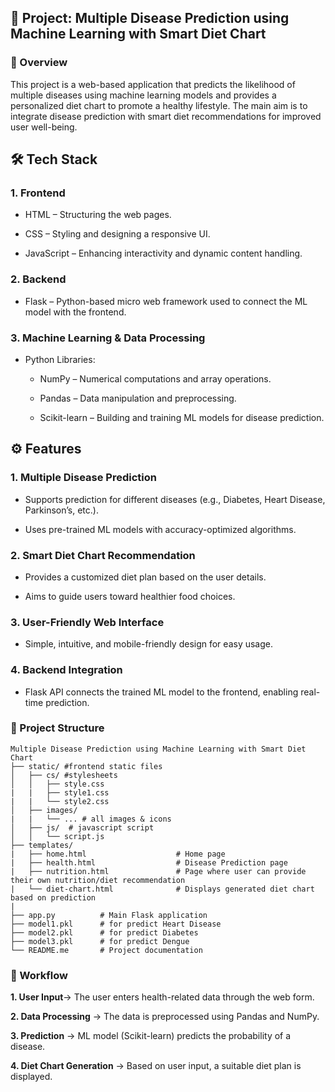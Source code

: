 <h2>📌 Project: Multiple Disease Prediction using Machine Learning with Smart Diet Chart</h2>
<h3>🔹 Overview</h3>
<p> This project is a web-based application that predicts the likelihood of multiple diseases using machine learning models and provides a personalized diet chart to promote a healthy lifestyle. The main aim is to integrate disease prediction with smart diet recommendations for improved user well-being.</p>

## 🛠 Tech Stack
### 1. Frontend
- HTML – Structuring the web pages.

- CSS – Styling and designing a responsive UI.

- JavaScript – Enhancing interactivity and dynamic content handling.

### 2. Backend

- Flask – Python-based micro web framework used to connect the ML model with the frontend.

### 3. Machine Learning & Data Processing

- Python Libraries:

  - NumPy – Numerical computations and array operations.

  - Pandas – Data manipulation and preprocessing.

  - Scikit-learn – Building and training ML models for disease prediction.

## ⚙️ Features
### 1. Multiple Disease Prediction

   - Supports prediction for different diseases (e.g., Diabetes, Heart Disease, Parkinson’s, etc.).

   - Uses pre-trained ML models with accuracy-optimized algorithms.

### 2. Smart Diet Chart Recommendation

  - Provides a customized diet plan based on the user details.

  - Aims to guide users toward healthier food choices.

### 3. User-Friendly Web Interface

  - Simple, intuitive, and mobile-friendly design for easy usage.

### 4. Backend Integration

  - Flask API connects the trained ML model to the frontend, enabling real-time prediction.
### 📂 Project Structure
```
Multiple Disease Prediction using Machine Learning with Smart Diet Chart 
├── static/ #frontend static files 
│   ├── cs/ #stylesheets
│   │   ├── style.css 
|   |   ├── style1.css
|   |   └── style2.css
│   ├── images/
|   |   └── ... # all images & icons
│   ├── js/  # javascript script
│   │   └── script.js
├── templates/                   
|   ├── home.html                    # Home page 
|   ├── health.html                  # Disease Prediction page
|   ├── nutrition.html               # Page where user can provide their own nutrition/diet recommendation
|   └── diet-chart.html              # Displays generated diet chart based on prediction
|
├── app.py          # Main Flask application
├── model1.pkl      # for predict Heart Disease 
├── model2.pkl      # for predict Diabetes 
├── model3.pkl      # for predict Dengue
└── README.me       # Project documentation
```

### 📂 Workflow
  **1. User Input**→ The user enters health-related data through the web form.

  **2. Data Processing** → The data is preprocessed using Pandas and NumPy.

   **3. Prediction** → ML model (Scikit-learn) predicts the probability of a disease.

   **4. Diet Chart Generation** → Based on user input, a suitable diet plan is displayed.


